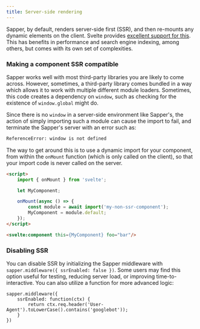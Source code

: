 ```yaml
---
title: Server-side rendering
---
```


Sapper, by default, renders server-side first (SSR), and then re-mounts any dynamic elements on the client. Svelte provides [excellent support for this](https://svelte.dev/docs#Server-side_component_API). This has benefits in performance and search engine indexing, among others, but comes with its own set of complexities.

### Making a component SSR compatible

Sapper works well with most third-party libraries you are likely to come across. However, sometimes, a third-party library comes bundled in a way which allows it to work with multiple different module loaders. Sometimes, this code creates a dependency on `window`, such as checking for the existence of `window.global` might do.

Since there is no `window` in a server-side environment like Sapper's, the action of simply importing such a module can cause the import to fail, and terminate the Sapper's server with an error such as:

```bash
ReferenceError: window is not defined
```

The way to get around this is to use a dynamic import for your component, from within the `onMount` function (which is only called on the client), so that your import code is never called on the server.

```html
<script>
	import { onMount } from 'svelte';

	let MyComponent;

	onMount(async () => {
		const module = await import('my-non-ssr-component');
		MyComponent = module.default;
	});
</script>

<svelte:component this={MyComponent} foo="bar"/>
```

### Disabling SSR

You can disable SSR by initializing the Sapper middleware with `sapper.middleware({ ssrEnabled: false })`. Some users may find this option useful for testing, reducing server load, or improving time-to-interactive. You can also utilize a function for more advanced logic:

```
sapper.middleware({
	ssrEnabled: function(ctx) {
		return ctx.req.header('User-Agent').toLowerCase().contains('googlebot'));
	}
})
```
